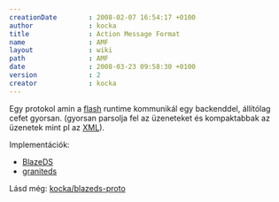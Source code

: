 ```yaml
---
creationDate        : 2008-02-07 16:54:17 +0100 
author              : kocka 
title               : Action Message Format 
name                : AMF 
layout              : wiki 
path                : AMF 
date                : 2008-03-23 09:58:30 +0100 
version             : 2 
creator             : kocka 
---
```

Egy protokol amin a [flash](flash.html) runtime kommunikál egy backenddel, állítólag cefet gyorsan. (gyorsan parsolja fel az üzeneteket és kompaktabbak az üzenetek mint pl az [XML](XML.html)).

Implementációk: 

*   [BlazeDS](BlazeDS.html)
*   [graniteds](http://www.graniteds.org/)

Lásd még: [kocka/blazeds-proto](kocka/blazeds-proto.html)
